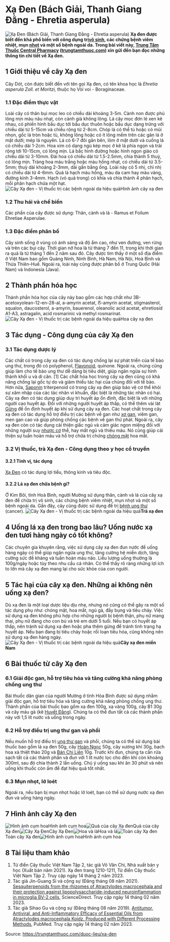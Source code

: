 # Xạ Đen (Bách Giải, Thanh Giang Đằng - Ehretia asperula)

![Xạ Đen \(Bách Giải, Thanh Giang Đằng - Ehretia asperula\)](https://trungtamthuoc.com/images/others/cay-xa-den-1-5213.jpg)
**Xạ đen được biết đến khá phổ biến với công dụng trị[vô sinh](https://trungtamthuoc.com/bai-viet/nguyen-nhan-cach-dieu-tri-va-phong-benh-vo-sinh-chung-o-nu-gioi-va-nam-gioi "vô sinh"), các chứng bệnh viêm nhiệt, mụn [nhọt](https://trungtamthuoc.com/bai-viet/nhot "nhọt") và một số bệnh ngoài da. Trong bài viết này, [Trung Tâm Thuốc Central Pharmacy](https://trungtamthuoc.com/ "Trung Tâm Thuốc Central Pharmacy") ([trungtamthuoc.com](https://trungtamthuoc.com/ "trungtamthuoc.com")) xin gửi đến bạn đọc những thông tin chi tiết về Xạ đen.**
##  1 Giới thiệu về cây Xạ đen
Cây Dót, còn được biết đến với tên gọi Xạ đen, có tên khoa học là _Ehretia asperula Zoll. et Moritzi,_ thuộc họ Vòi voi - Boraginaceae.
### 1.1 Đặc điểm thực vật
Loài cây có thân bụi mọc leo có chiều dài khoảng 3-5m. Cành non được phủ lông mịn màu nâu nhạt, còn cành già không lông. Lá cây mọc đơn lẻ xen kẽ nhau, có phiến hình bầu dục tới bầu dục thuôn hoặc bầu dục dạng trứng với chiều dài từ 5-15cm và chiều rộng từ 2-8cm. Chóp lá có thể tù hoặc có mũi nhọn, gốc lá tròn hoặc tù, không lông hoặc có ít lông mềm trên các gân lá ở mặt dưới; mép lá nguyên. Lá có 6-7 đôi gân bên, lõm ở mặt dưới và cuống lá có chiều dài 1-2cm. Hoa xim có dạng ngù kép mọc ở kẽ lá phía ngọn và trải rộng tới 10-15cm, có lông mịn. Lá bắc hình đường hoặc hình ngọn giáo có chiều dài từ 3-10mm. Đài hoa có chiều dài từ 1.5-2.5mm, chia thành 5 thuỳ, có lông mịn. Tràng hoa màu trắng hoặc màu hồng nhạt, có chiều dài từ 3.5-5mm; thuỳ dài khoảng 2-3mm, dài gần bằng ống. Loài này có 5 nhị, chỉ nhị có chiều dài từ 4-6mm. Quả là hạch màu hồng, màu da cam hay màu vàng, đường kính 3-4mm. Hạch (vỏ quả trong) có khía và chia thành 4 phân hạch, mỗi phân hạch chứa một hạt.
![Cây Xạ đen - Vị thuốc trị các bệnh ngoài da hiệu quả](https://trungtamthuoc.com/images/item/cay-xa-den-5.jpg)Hình ảnh cây xạ đen
### 1.2 Thu hái và chế biến
Các phần của cây được sử dụng: Thân, cành và lá - Ramus et Foilum Ehretiae Asperulae. 
### 1.3 Đặc điểm phân bố
Cây sinh sống ở vùng có ánh sáng và độ ẩm cao, như ven đường, ven rừng và trên các bụi cây. Thời gian nở hoa là từ tháng 7 đến 11, trong khi thời gian ra quả là từ tháng 1 đến 2 năm sau đó.
Cây được tìm thấy ở một số địa điểm ở Việt Nam bao gồm Quảng Ninh, Ninh Bình, Hà Nam, Hà Nội, Hoà Bình và Thừa Thiên-Huế. Ngoài ra, loài này cũng được phân bố ở Trung Quốc (Hải Nam) và Indonesia (Java).
##  2 Thành phần hóa học
Thành phần hóa học của cây này bao gồm các hợp chất như 3B-acetoxyolean-12-en-28-al, a-amyrin acetat, ẞ-amyrin acetat, stigmasterol, squalon, daucosterol, a-amyrin, bauerenol, oleanolic acid acetat, ehretiosid A1-A3, astragalin, acid rosmarinic và methyl rosmarinat.
![Cây Xạ đen - Vị thuốc trị các bệnh ngoài da hiệu quả](https://trungtamthuoc.com/images/item/cay-xa-den-3.jpg)Hoa cây xạ đen
##  3 Tác dụng - Công dụng của cây Xạ đen
### 3.1 Tác dụng dược lý 
Các chất có trong cây xạ đen có tác dụng chống lại sự phát triển của tế bào ung thư, trong đó có polyphenol, [Flavonoid](https://trungtamthuoc.com/hoat-chat/flavonoid "Flavonoid"), quinone. Ngoài ra, chúng cũng giúp làm cho tế bào ung thư dễ dàng bị tiêu diệt, giúp ngăn ngừa sự hình thành khối u và di căn. [1]
Các chất hóa học trong cây xạ đen cũng có khả năng chống lại gốc tự do và giảm thiểu tác hại của chúng đối với tế bào.
Hơn nữa, [Saponin](https://trungtamthuoc.com/hoat-chat/saponin "Saponin") triterpenoid có trong cây xạ đen giúp bảo vệ cơ thể khỏi sự xâm nhập của các tác nhân vi khuẩn, đặc biệt là những tác nhân có hại.
Cây xạ đen có tác dụng giúp duy trì huyết áp ổn định, đặc biệt là với những người cao huyết áp. Đối với những người huyết áp thấp, có thể thêm vài lát [Gừng](https://trungtamthuoc.com/hoat-chat/gung "Gừng") để ổn định huyết áp khi sử dụng cây xạ đen.
Các hoạt chất trong cây xạ đen có tác dụng hỗ trợ điều trị các bệnh về gan như [xơ gan](https://trungtamthuoc.com/bai-viet/xo-gan "xơ gan"), viêm gan, men gan cao và giúp phòng chống các bệnh về gan thứ phát.
Ngoài ra, cây xạ đen còn có tác dụng cải thiện giấc ngủ và cảm giác ngon miệng đối với những người suy [nhược cơ](https://trungtamthuoc.com/bai-viet/chan-doan-va-dieu-tri-nhuoc-co "nhược cơ") thể, hay mất ngủ và thiếu máu. Nó cũng giúp cải thiện sự tuần hoàn máu và hỗ trợ chữa trị chứng [chóng mặt](https://trungtamthuoc.com/bai-viet/chong-mat "chóng mặt") hoa mắt.
### 3.2 Vị thuốc, trà Xạ đen - Công dụng theo y học cổ truyền
#### 3.2.1 Tính vị, tác dụng
[Xạ Đen](https://trungtamthuoc.com/hoat-chat/xa-den "Xạ Đen") có tác dụng lợi tiểu, thông kinh và tiêu độc. 
#### 3.2.2 Lá xạ đen chữa bệnh gì?
Ở Kim Bôi, tỉnh Hoà Bình, người Mường sử dụng thân, cành và lá của cây xạ đen để chữa trị vô sinh, các chứng bệnh viêm nhiệt, mụn nhọt và một số bệnh ngoài da. Gần đây, cây cũng được sử dụng để trị [bệnh ung thư](https://trungtamthuoc.com/bai-viet/dai-cuong-ung-thu "bệnh ung thư") (cancer).
![Cây Xạ đen - Vị thuốc trị các bệnh ngoài da hiệu quả](https://trungtamthuoc.com/images/item/cay-xa-den-2.jpg)**Trà xạ đen**
##  4 Uống lá xạ đen trong bao lâu? Uống nước xạ đen tươi hàng ngày có tốt không?
Các chuyên gia khuyên rằng, việc sử dụng cây xạ đen đun nước để uống hàng ngày có thể giúp ngăn ngừa ung thư, tăng cường hệ miễn dịch, tăng cường sức đề kháng và tuần hoàn máu não. Liều lượng uống thường là 100g/ngày hoặc tùy theo nhu cầu cá nhân. Có thể thấy rõ ràng những lợi ích to lớn mà cây xạ đen mang lại cho sức khỏe của con người.
##  5 Tác hại của cây xạ đen. Những ai không nên uống xạ đen?
Dù xạ đen là một loại dược liệu dịu nhẹ, nhưng nó cũng có thể gây ra một số tác dụng phụ như: chóng mặt, hoa mắt, ngủ gà, đầy bụng và tiêu chảy. Việc sử dụng xạ đen không phù hợp cho những người bị bệnh thận, phụ nữ mang thai, phụ nữ đang cho con bú và trẻ em dưới 5 tuổi. Nếu bạn có huyết áp thấp, nên tránh sử dụng xạ đen hoặc pha thêm gừng để tránh tình trạng hạ huyết áp. Nếu bạn đang bị tiêu chảy hoặc rối loạn tiêu hóa, cũng không nên sử dụng xạ đen hàng ngày.
![Cây Xạ đen - Vị thuốc trị các bệnh ngoài da hiệu quả](https://trungtamthuoc.com/images/item/cay-xa-den-4.jpg)**Cây xạ đen miền Nam**
##  6 Bài thuốc từ cây Xạ đen
### 6.1 Giải độc gan, hỗ trợ tiêu hóa và tăng cường khả năng phòng chống ung thư
Bài thuốc dân gian của người Mường ở tỉnh Hòa Bình được sử dụng nhằm giải độc gan, hỗ trợ tiêu hóa và tăng cường khả năng phòng chống ung thư. Thành phần của bài thuốc bao gồm xạ đen 100g, xạ vàng 100g, cây B1 30g và cây máu gà (kê [Huyết Đằng](https://trungtamthuoc.com/duoc-lieu/huyet-dang-34 "Huyết Đằng")). Chúng ta có thể đun tất cả các thành phần này với 1,5 lít nước và uống trong ngày.
### 6.2 Hỗ trợ điều trị ung thư gan và phổi
Nếu muốn hỗ trợ điều trị [ung thư gan](https://trungtamthuoc.com/bai-viet/ung-thu-gan "ung thư gan") và phổi, chúng ta có thể sử dụng bài thuốc bao gồm lá xạ đen 50g, cây [Hoàn Ngọc](https://trungtamthuoc.com/duoc-lieu/hoan-ngoc "Hoàn Ngọc") 50g, cây xương khỉ 30g, bạch hoa xà thiệt thảo 20g và [Bán Chi Liên](https://trungtamthuoc.com/duoc-lieu/ban-chi-lien-24 "Bán Chi Liên") 10g. Trước khi đun, chúng ta cần rửa sạch tất cả các thành phần và đun với 1 lít nước lọc cho đến khi còn khoảng 300ml, sau đó chia thành 2 lần uống. Chú ý uống sau khi ăn 30 phút và nên uống khi thuốc còn ấm để đạt hiệu quả tốt nhất. 
### 6.3 Mụn nhọt, lở loét
Ngoài ra, nếu bạn bị mụn nhọt hoặc lở loét, bạn có thể sử dụng nước xạ đen đun và uống hàng ngày.
##  7 Hình ảnh cây Xạ đen
![Hình ảnh cụm hoa](https://trungtamthuoc.com/images/item/hinh-anh-cay-xa-den.jpg)Hình ảnh cụm hoa![Quả của cây Xạ đen](https://trungtamthuoc.com/images/item/hinh-anh-cay-xa-den-0.jpg)Quả của cây Xạ đen![Cây Xạ Đen](https://trungtamthuoc.com/images/item/hinh-anh-cay-xa-den-1.jpg)Cây Xạ Đen![Hoa và lá](https://trungtamthuoc.com/images/item/hinh-anh-cay-xa-den-2.jpg)Hoa và lá![Toàn cây Xạ đen](https://trungtamthuoc.com/images/item/hinh-anh-cay-xa-den-3.jpg)Toàn cây Xạ đen![Hình ảnh cụm hoa](https://trungtamthuoc.com/images/item/hinh-anh-cay-xa-den-4.jpg)Hình ảnh cụm hoa
##  8 Tài liệu tham khảo
  1. Từ điển Cây thuốc Việt Nam Tập 2, tác giả Võ Văn Chi, Nhà xuất bản y học (Xuất bản năm 2021). Xạ đen trang 1210-1211, Từ điển Cây thuốc Việt Nam Tập 2. Truy cập ngày 14 tháng 2 năm 2023.
  2. Tác giả Jin-Guang Si và cộng sự (Đăng tháng 08 năm 2021). [Sesquiterpenoids from the rhizomes of Atractylodes macrocephala and their protection against lipopolysaccharide-induced neuroinflammation in microglia BV-2 cells](https://www.sciencedirect.com/science/article/pii/S1756464621001900), ScienceDirect. Truy cập ngày 14 tháng 02 năm 2023.
  3. Tác giả Sihao Gu và cộng sự (Đăng tháng 08 năm 2019). [Antitumor, Antiviral, and Anti-Inflammatory Efficacy of Essential Oils from Atractylodes macrocephala Koidz. Produced with Different Processing Methods](https://www.ncbi.nlm.nih.gov/pmc/articles/PMC6719198/), PubMed. Truy cập ngày 14 tháng 02 năm 2023.




Source: https://trungtamthuoc.com/duoc-lieu/xa-den